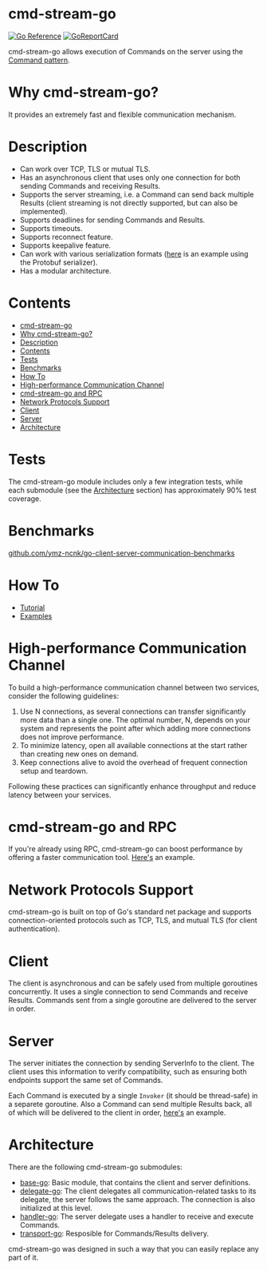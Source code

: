 # cmd-stream-go

[![Go Reference](https://pkg.go.dev/badge/github.com/cmd-stream/cmd-stream-go.svg)](https://pkg.go.dev/github.com/cmd-stream/cmd-stream-go)
[![GoReportCard](https://goreportcard.com/badge/cmd-stream/cmd-stream-go)](https://goreportcard.com/report/github.com/cmd-stream/cmd-stream-go)

cmd-stream-go allows execution of Commands on the server using the 
[Command pattern](https://ymz-ncnk.medium.com/command-pattern-as-an-api-architecture-style-be9ac25d6d94).

# Why cmd-stream-go?
It provides an extremely fast and flexible communication mechanism.

# Description
- Can work over TCP, TLS or mutual TLS.
- Has an asynchronous client that uses only one connection for both sending 
  Commands and receiving Results.
- Supports the server streaming, i.e. a Command can send back multiple Results
  (client streaming is not directly supported, but can also be implemented).
- Supports deadlines for sending Commands and Results.
- Supports timeouts.
- Supports reconnect feature.
- Supports keepalive feature.
- Can work with various serialization formats ([here](https://github.com/cmd-stream/cmd-stream-examples-go/tree/main/standard_protobuf) is an example using the Protobuf serializer).
- Has a modular architecture.

# Contents
- [cmd-stream-go](#cmd-stream-go)
- [Why cmd-stream-go?](#why-cmd-stream-go)
- [Description](#description)
- [Contents](#contents)
- [Tests](#tests)
- [Benchmarks](#benchmarks)
- [How To](#how-to)
- [High-performance Communication Channel](#high-performance-communication-channel)
- [cmd-stream-go and RPC](#cmd-stream-go-and-rpc)
- [Network Protocols Support](#network-protocols-support)
- [Client](#client)
- [Server](#server)
- [Architecture](#architecture)

# Tests
The cmd-stream-go module includes only a few integration tests, while each 
submodule (see the [Architecture](#architecture) section) has approximately 90% 
test coverage.

# Benchmarks
[github.com/ymz-ncnk/go-client-server-communication-benchmarks](https://github.com/ymz-ncnk/go-client-server-communication-benchmarks)

# How To
- [Tutorial](https://ymz-ncnk.medium.com/cmd-stream-go-tutorial-0276d39c91e8)
- [Examples](https://github.com/cmd-stream/cmd-stream-examples-go)

# High-performance Communication Channel
To build a high-performance communication channel between two services, consider 
the following guidelines:
1. Use N connections, as several connections can transfer significantly more 
   data than a single one. The optimal number, N, depends on your system and 
   represents the point after which adding more connections does not improve 
   performance.
2. To minimize latency, open all available connections at the start rather than 
   creating new ones on demand.
3. Keep connections alive to avoid the overhead of frequent connection setup and 
   teardown.

Following these practices can significantly enhance throughput and reduce 
latency between your services.   

# cmd-stream-go and RPC
If you're already using RPC, cmd-stream-go can boost performance by offering a 
faster communication tool. [Here's](https://github.com/cmd-stream/cmd-stream-examples-go/tree/main/rpc) 
an example.

# Network Protocols Support
cmd-stream-go is built on top of Go's standard net package and supports 
connection-oriented protocols such as TCP, TLS, and mutual TLS (for client 
authentication).

# Client
The client is asynchronous and can be safely used from multiple goroutines 
concurrently. It uses a single connection to send Commands and receive Results.
Commands sent from a single goroutine are delivered to the server in order.

# Server
The server initiates the connection by sending ServerInfo to the client. The 
client uses this information to verify compatibility, such as ensuring both 
endpoints support the same set of Commands.

Each Command is executed by a single `Invoker` (it should be thread-safe) in a 
separete goroutine. Also a Command can send multiple Results back, all of which 
will be delivered to the client in order, [here's](https://github.com/cmd-stream/cmd-stream-examples-go/tree/main/multi_result) 
an example.

# Architecture
There are the following cmd-stream-go submodules:
- [base-go](https://github.com/cmd-stream/base-go): Basic module, that contains 
  the client and server definitions.
- [delegate-go](https://github.com/cmd-stream/delegate-go): The client delegates
  all communication-related tasks to its delegate, the server follows the same 
  approach. The connection is also initialized at this level.
- [handler-go](https://github.com/cmd-stream/handler-go): The server delegate 
  uses a handler to receive and execute Commands.
- [transport-go](https://github.com/cmd-stream/transport-go): Resposible for 
  Commands/Results delivery.

cmd-stream-go was designed in such a way that you can easily replace any part of 
it.